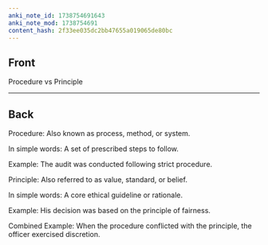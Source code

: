 ```yaml
---
anki_note_id: 1738754691643
anki_note_mod: 1738754691
content_hash: 2f33ee035dc2bb47655a019065de80bc
---
```


## Front

Procedure vs Principle

<hr/>

## Back

Procedure: Also known as process, method, or system.  
  
In simple words: A set of prescribed steps to follow.  
  
Example: The audit was conducted following strict procedure.  
  
Principle: Also referred to as value, standard, or belief.  
  
In simple words: A core ethical guideline or rationale.  
  
Example: His decision was based on the principle of fairness.  
  
Combined Example: When the procedure conflicted with the principle, the officer exercised discretion.